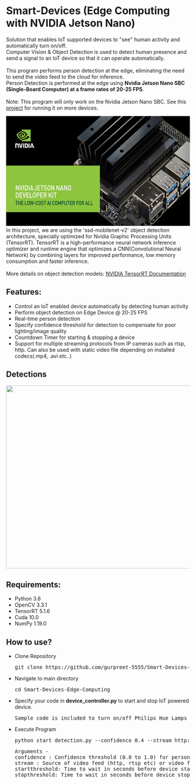 # Smart-Devices (Edge Computing with NVIDIA Jetson Nano)
Solution that enables IoT supported devices to "see" human activity and automatically turn on/off. <br>Computer Vision &amp; Object Detection is used to detect human presence and send a signal to an IoT device so that it can operate automatically.
<br><br>
This program performs person detection at the edge, eliminating the need to send the video feed to the cloud for inference.<br>
Person Detection is performed at the edge using <b>Nvidia Jetson Nano SBC (Single-Board Computer) at a frame rates of 20-25 FPS</b>.<br>
<br>
Note: This program will only work on the Nvidia Jetson Nano SBC. See this <a href="https://github.com/gurpreet-5555/Smart-Devices">project</a> for running it on more devices.

<img src="images/Jetson_Nano.jpg" width="600" height="300" />
In this project, we are using the 'ssd-mobilenet-v2' object detection architecture, specially optimized for Nvidia Graphic Processing Units (TensorRT).
TensorRT is a high-performance neural network inference optimizer and runtime engine that optimizes a CNN(Convolutional Neural Network) by combining layers for improved performance, low memory consumption and faster inference.
<br><br>
More details on object detection models: <a href="https://docs.nvidia.com/deeplearning/tensorrt/developer-guide/index.html">NVIDIA TensorRT Documentation</a>

<br>

<h2>Features:</h2>
<ul>
  <li>Control an IoT enabled device automatically by detecting human activity</li>
  <li>Perform object detection on Edge Device @ 20-25 FPS</li>
  <li>Real-time person detection</li>
  <li>Specify confidence threshold for detection to compensate for poor lighting/image quality</li>
  <li>Countdown Timer for starting & stopping a device</li>
  <li>Support for multiple streaming protocols from IP cameras such as rtsp, http. Can also be used with static video file depending on installed codecs(.mp4, .avi etc..)</li>
</ul>  

<h2>Detections</h2>
<img src="output/output.gif" width="1100" height="500" />


<h2>Requirements:</h2>
<ul>
  <li>Python 3.6</li>
  <li>OpenCV 3.3.1</li>
  <li>TensorRT 5.1.6</li>
  <li>Cuda 10.0</li>
  <li>NumPy 1.19.0</li>  
</ul>

<h2>How to use?</h2>
<ul>
  <li>Clone Repository</li>
  <pre>git clone https://github.com/gurpreet-5555/Smart-Devices-Edge-Computing.git</pre>  </ul>
<ul>  <li>Navigate to main directory</li>
  <pre>cd Smart-Devices-Edge-Computing</pre> </ul>
<ul><li>Specify your code in <b>device_controller.py</b> to start and stop IoT powered device.</li>
<pre>Sample code is included to turn on/off Philips Hue Lamps</pre></ul>
<ul><li>Execute Program</li>
<pre>python start_detection.py --confidence 0.4 --stream http://192.168.1.43:8080/video --startthreshold 10 --stopthreshold 60</pre>
<pre>Arguments -
confidence : Confidence threshold (0.0 to 1.0) for person detection. Use a lower value to compensate for poor lighting or image quality. (Optional)
stream : Source of video feed (http, rtsp etc) or video file. Specify this parameter as 0 to use in-built webcam.(Required)
startthreshold: Time to wait in seconds before device starts once human activity is detected. Default value is 5 seconds. (Optional)
stopthreshold: Time to wait in seconds before device stops once no human activity is detected in video stream. Default value is 30 seconds. (Optional)
</pre></ul>
